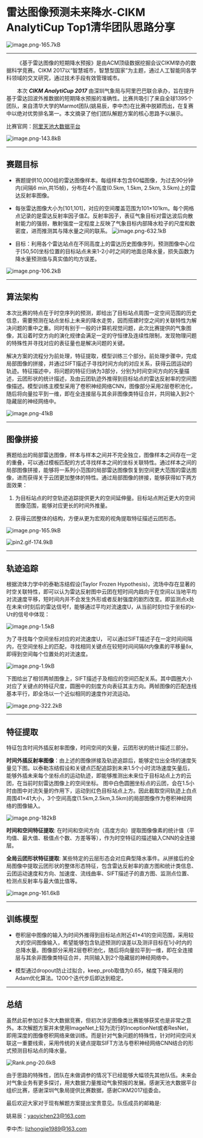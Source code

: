 # 雷达图像预测未来降水-CIKM AnalytiCup Top1清华团队思路分享

![image.png-165.7kB][1]

---------
    《基于雷达图像的短期降水预报》是由ACM顶级数据挖掘会议CIKM举办的数据科学竞赛。CIKM 2017以“智慧城市，智慧型国家”为主题，通过人工智能同各学科领域的交叉研究，通过技术手段有效管理城市。

    本次 ___CIKM AnalytiCup 2017___ 由深圳气象局与阿里巴巴联合承办，旨在提升基于雷达回波外推数据的短期降水预报的准确性。比赛共吸引了来自全球1395个团队，来自清华大学的Marmot团队(姚易辰，李中杰)在比赛中脱颖而出，在复赛中以绝对优势排名第一。本文摘录了他们团队解题方案的核心思路予以展示。

比赛官网：[阿里天池大数据平台](https://tianchi.aliyun.com/competition/introduction.htm?spm=5176.100066.0.0.773ef42f8FXDoN&raceId=231596)

![image.png-143.8kB][2]


---------

## 赛题目标

- 赛题提供10,000组的雷达图像样本。每组样本包含60幅图像，为过去90分钟内(间隔6 min,共15帧)，分布在4个高度(0.5km, 1.5km, 2.5km, 3.5km)上的雷达反射率图像。

- 每张雷达图像大小为[101,101]，对应的空间覆盖范围为101×101km。每个网格点记录的是雷达反射率因子值Z。反射率因子，表征气象目标对雷达波后向散射能力的强弱，散射强度一定程度上反映了气象目标内部降水粒子的尺度和数密度，进而推测其与降水量之间的联系。
![image.png-632.1kB][3]

- 目标：利用各个雷达站点在不同高度上的雷达历史图像序列，预测图像中心位于[50,50]坐标位置的目标站点未来1-2小时之间的地面总降水量，损失函数为降水量预测值与真实值的均方误差。

![image.png-106.2kB][4]

---------

## 算法架构
本次比赛的特点在于时空序列的预测，即给出了目标站点周围一定空间范围的历史信息，需要预测在站点坐标上未来的降水走势，因而搭建时空之间的关联特性为解决问题的重中之重。同时有别于一般的计算机视觉问题，此次比赛提供的气象图像，其沿着时空方向的演化规律会满足一定的守恒律及连续性限制，发现物理问题的特殊性并寻找对应的表征量也是解决问题的关键。

解决方案的流程分为前处理，特征提取，模型训练三个部分。前处理步骤中，完成局部图像的拼接，并通过SIFT描述子寻找时间方向的对应关系，获得云团运动的轨迹。特征描述中，将问题的特征归纳为3部分，分别为时间空间方向的矢量描述，云团形状的统计描述，及由云团轨迹外推得到目标站点的雷达反射率的空间图像描述。模型训练主模型采用了卷积神经网络CNN，图像部分采用2层卷积池化，随后将向量拉平到一维，即在全连接层与其余非图像类特征合并，共同输入到2个隐藏层的神经网络中。

![image.png-41kB][5]

---------

## 图像拼接

赛题给出的局部雷达图像，样本与样本之间并不完全独立，图像样本之间存在一定的重叠，可以通过模板匹配的方式寻找样本之间的坐标关联特性。通过样本之间的局部图像拼接，能够将一系列小范围的局部雷达图像恢复到空间更大范围的雷达图像，进而获得关于云团更加整体的特性。通过局部图像的拼接，能够获得如下两方面效果：

1. 为目标站点的时空轨迹追踪提供更大的空间延伸量。目标站点附近更大的空间图像范围，能够对应更长的时间外推量。

2. 获得云团整体的结构，方便从更为宏观的视角提取特征描述云团形态。

![image.png-165.9kB][6]

![pin2.gif-174.9kB][7]
 
---------

## 轨迹追踪
根据流体力学中的泰勒冻结假设(Taylor Frozen Hypothesis)，流场中存在显著的时空关联特性，即可以认为雷达反射图中云团在短时间内趋向于在空间以当地平均对流速度平移，短时间内并不会发生外形或者反射强度的剧烈改变。即监测点x处在未来τ时刻后的雷达信号f，能够通过平均对流速度U，从当前时刻t位于坐标的x-Uτ的信号中体现：

![image.png-1.5kB][8]

为了寻找每个空间坐标对应的对流速度U， 可以通过SIFT描述子在一定时间间隔内，在空间坐标上的匹配，寻找相同关键点在较短时间间隔δt内像素的平移量δx,即得到空间每个位置处的对流速度。

![image.png-1.9kB][9]

下图给出了相邻两帧图像上，SIFT描述子及相应的空间匹配关系。其中圆圈大小对应了关键点的特征尺度，圆圈中的刻度方向表征其主方向。两帧图像的匹配连线基本平行，即全场以一个近似相同的速度作对流运动。

![image.png-322.2kB][10]

---------

## 特征提取
特征包含时间外插反射率图像，时间空间的矢量，云团形状的统计描述三部分。

__时间外插反射率图像__：由上述的图像拼接及轨迹追踪后，能够定位出全场的速度矢量见下图。以泰勒冻结假设和关键点匹配追踪到未来1.5个小时流场速度矢量后，能够外插未来每个坐标点的运动轨迹，即能够推测出未来位于目标站点上方的云团，在当前时刻雷达图像上的空间坐标。 图中白色圆圈坐标点的云团，会在1.5小时由图中对流矢量的作用下，运动到红色目标站点上方。因此截取空间轨迹上白点周围41×41大小，3个空间高度(1.5km,2.5km,3.5km)的局部图像作为卷积神经网络的图像输入。

![image.png-182kB][11]

__时间和空间特征提取__: 在时间和空间方向（高度方向）提取图像像素的统计值（平均值、最大值、极值点个数、方差等等），作为时空特征的描述输入CNN的全连接层。

__全局云团形状特征提取__: 某些特定的云层形态会对应典型降水事件。从拼接后的全局图像中提取云团形状的整体形态特征，包含雷达反射率的直方图和统计类信息、云团运动速度和方向、加速度、流线曲率、SIFT描述子的直方图、监测点位置、检测点反射率与最大值比值等。

![image.png-161.6kB][12]

[12]: http://static.zybuluo.com/Jessy923/k84ihymh9riz3b4t3ec4f9xs/image.png

---------

## 训练模型
- 卷积层中图像的输入为时间外推得到目标站点附近41×41的空间范围，采用较大的空间图像输入，希望能够包含轨迹预测的误差以及测评目标在1小时内的总降水量。图像部分采用2层卷积池化，随后将向量拉平到一维，即在全连接层与其余非图像类特征合并，共同输入到2个隐藏层的神经网络中。

- 模型通过dropout防止过拟合，keep_prob取值为0.65，梯度下降采用的Adam优化算法。1200个迭代步后即达到稳定。

---------

## 总结
虽然此前参加过多次大数据竞赛，但初次涉足图像类比赛能够获奖也是非常之意外。本次解题方案并未使用ImageNet上较为流行的InceptionNet或者ResNet，即用深度的图像卷积网络来做训练。而是针对气象问题的特殊性，针对时间空间关联这一重要线索，采用传统的关键点提取SIFT方法与卷积神经网络CNN结合的形式预测目标站点的降水量。

![Rank.png-20.6kB][13]

由于思路的特殊性，团队在未做调参的情况下已经能够大幅领先其他队伍。未来会对气象业务有更多探讨，用大数据力量推动气象预报的发展。感谢天池大数据平台组织比赛，感谢深圳气象局提供比赛数据，感谢CIKM2017组委会。

最后欢迎大家对于现有解题方案提出宝贵意见。队伍成员的邮箱是:

姚易辰：yaoyichen23@163.com

李中杰: lizhongjie1989@163.com


[1]: http://static.zybuluo.com/Jessy923/yjrme4ex0yk17szix7f474uo/image.png
[2]: http://static.zybuluo.com/Jessy923/3bx4m8agc2lkgjikjkeqice6/image.png
[3]: http://static.zybuluo.com/Jessy923/g5z39b2lv88avj6r577272z5/image.png
[4]: http://static.zybuluo.com/Jessy923/ad2ays0gtnd9kf5fxd5kqh97/image.png
[5]: http://static.zybuluo.com/Jessy923/7c2waipyaxp3sg0s38yp1pgh/image.png
[6]: http://static.zybuluo.com/Jessy923/3feon792j8zjwrkhu1dxnrep/image.png
[7]: http://static.zybuluo.com/Jessy923/zibvk7ft3werbpxtxmoce8ka/pin2.gif
[8]: http://static.zybuluo.com/Jessy923/3o2949c5zhgedqk2qtopyhqd/image.png
[9]: http://static.zybuluo.com/Jessy923/xc5f2t0ktkz1baz4zu8otpc4/image.png
[10]: http://static.zybuluo.com/Jessy923/mwxwbewrprskzgkpifpwz789/image.png
[11]: http://static.zybuluo.com/Jessy923/4rgo9ru9b2hwgm6yqk72f277/image.png
[13]: http://static.zybuluo.com/Jessy923/1dqg9w65jqec1zy1sauxf3oz/Rank.png
